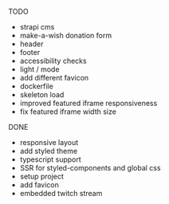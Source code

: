TODO

- strapi cms
- make-a-wish donation form
- header
- footer
- accessibility checks
- light / mode
- add different favicon
- dockerfile
- skeleton load
- improved featured iframe responsiveness
- fix featured iframe width size

DONE

- responsive layout
- add styled theme
- typescript support
- SSR for styled-components and global css
- setup project
- add favicon
- embedded twitch stream
